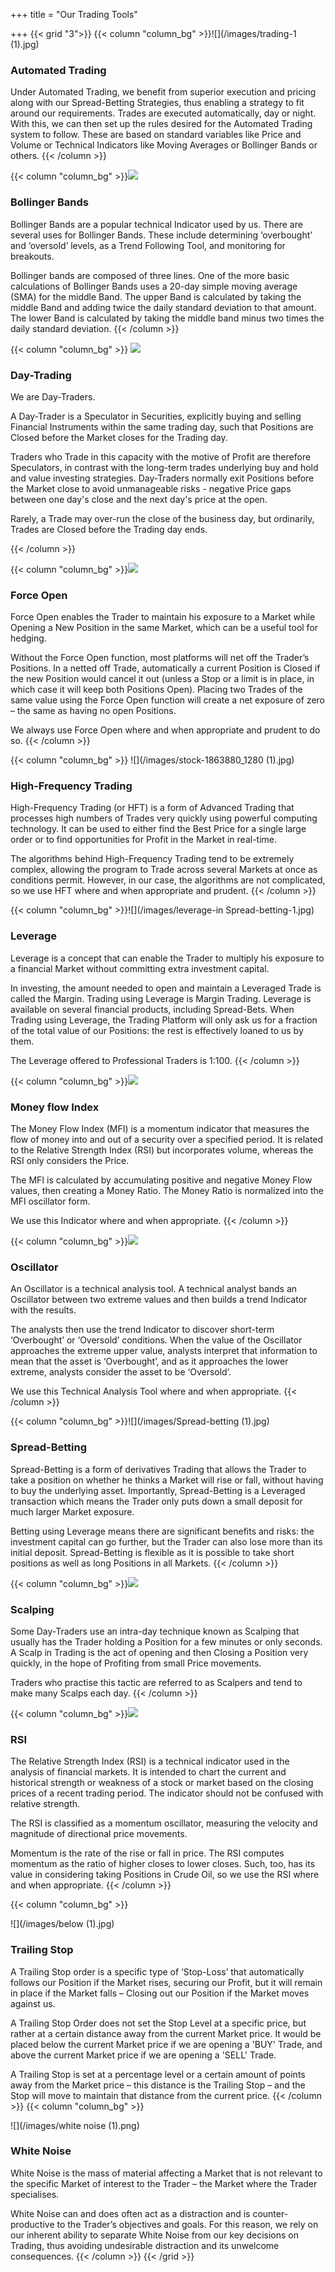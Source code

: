 +++
title = "Our Trading Tools"

+++
{{< grid "3">}} {{< column "column_bg" >}}![](/images/trading-1 (1).jpg)

### Automated Trading

Under Automated Trading, we benefit from superior execution and pricing along with our Spread-Betting Strategies, thus enabling a strategy to fit around our requirements. Trades are executed automatically, day or night. With this, we can then set up the rules desired for the Automated Trading system to follow. These are based on standard variables like Price and Volume or Technical Indicators like Moving Averages or Bollinger Bands or others.
{{< /column >}}

{{< column "column_bg" >}}![](/images/bollinger.jpg)

### B​ollinger Bands

Bollinger Bands are a popular technical Indicator used by us. There are several uses for Bollinger Bands. These include determining ‘overbought’ and ‘oversold’ levels, as a Trend Following Tool, and monitoring for breakouts.

Bollinger bands are composed of three lines. One of the more basic calculations of Bollinger Bands uses a 20-day simple moving average (SMA) for the middle Band. The upper Band is calculated by taking the middle Band and adding twice the daily standard deviation to that amount. The lower Band is calculated by taking the middle band minus two times the daily standard deviation.
{{< /column >}}

{{< column "column_bg" >}} ![](/images/oilandgas2.jpg)

### Day-Trading

We are Day-Traders.

A Day-Trader is a Speculator in Securities, explicitly buying and selling Financial Instruments within the same trading day, such that Positions are Closed before the Market closes for the Trading day.

Traders who Trade in this capacity with the motive of Profit are therefore Speculators, in contrast with the long-term trades underlying buy and hold and value investing strategies. Day-Traders normally exit Positions before the Market close to avoid unmanageable risks - negative Price gaps between one day's close and the next day's price at the open.

Rarely, a Trade may over-run the close of the business day, but ordinarily, Trades are Closed before the Trading day ends.

{{< /column >}}

{{< column "column_bg" >}}![](/images/forex-trading.jpg)

### Force Open

Force Open enables the Trader to maintain his exposure to a Market while Opening a New Position in the same Market, which can be a useful tool for hedging.

Without the Force Open function, most platforms will net off the Trader’s Positions. In a netted off Trade, automatically a current Position is Closed if the new Position would cancel it out (unless a Stop or a limit is in place, in which case it will keep both Positions Open). Placing two Trades of the same value using the Force Open function will create a net exposure of zero – the same as having no open Positions.

We always use Force Open where and when appropriate and prudent to do so.
{{< /column >}}

{{< column "column_bg" >}}
![](/images/stock-1863880_1280 (1).jpg)

### High-Frequency Trading

High-Frequency Trading (or HFT) is a form of Advanced Trading that processes high numbers of Trades very quickly using powerful computing technology. It can be used to either find the Best Price for a single large order or to find opportunities for Profit in the Market in real-time.

The algorithms behind High-Frequency Trading tend to be extremely complex, allowing the program to Trade across several Markets at once as conditions permit. However, in our case, the algorithms are not complicated, so we use HFT where and when appropriate and prudent.
{{< /column >}}

{{< column "column_bg" >}}![](/images/leverage-in Spread-betting-1.jpg)

### Leverage

Leverage is a concept that can enable the Trader to multiply his exposure to a financial Market without committing extra investment capital.

In investing, the amount needed to open and maintain a Leveraged Trade is called the Margin. Trading using Leverage is Margin Trading. Leverage is available on several financial products, including Spread-Bets. When Trading using Leverage, the Trading Platform will only ask us for a fraction of the total value of our Positions: the rest is effectively loaned to us by them.

The Leverage offered to Professional Traders is 1:100.
{{< /column >}}

{{< column "column_bg" >}}![](/images/spread-betting.jpg)

### Money flow Index

The Money Flow Index (MFI) is a momentum indicator that measures the flow of money into and out of a security over a specified period. It is related to the Relative Strength Index (RSI) but incorporates volume, whereas the RSI only considers the Price.

The MFI is calculated by accumulating positive and negative Money Flow values, then creating a Money Ratio. The Money Ratio is normalized into the MFI oscillator form.

We use this Indicator where and when appropriate.
{{< /column >}}

{{< column "column_bg" >}}![](/images/Relative-Strength-Index-Indicator.png)

### Oscillator

An Oscillator is a technical analysis tool. A technical analyst bands an Oscillator between two extreme values and then builds a trend Indicator with the results.

The analysts then use the trend Indicator to discover short-term ‘Overbought’ or ‘Oversold’ conditions. When the value of the Oscillator approaches the extreme upper value, analysts interpret that information to mean that the asset is ‘Overbought’, and as it approaches the lower extreme, analysts consider the asset to be ‘Oversold’.

We use this Technical Analysis Tool where and when appropriate.
{{< /column >}}

{{< column "column_bg" >}}![](/images/Spread-betting (1).jpg)

### Spread-Betting

Spread-Betting is a form of derivatives Trading that allows the Trader to take a position on whether he thinks a Market will rise or fall, without having to buy the underlying asset. Importantly, Spread-Betting is a Leveraged transaction which means the Trader only puts down a small deposit for much larger Market exposure.

Betting using Leverage means there are significant benefits and risks: the investment capital can go further, but the Trader can also lose more than its initial deposit. Spread-Betting is flexible as it is possible to take short positions as well as long Positions in all Markets. {{< /column >}}

{{< column "column_bg" >}}![](/images/high-frequency-trading.jpg)

### Scalping

Some Day-Traders use an intra-day technique known as Scalping that usually has the Trader holding a Position for a few minutes or only seconds. A Scalp in Trading is the act of opening and then Closing a Position very quickly, in the hope of Profiting from small Price movements.

Traders who practise this tactic are referred to as Scalpers and tend to make many Scalps each day.
{{< /column >}}

{{< column "column_bg" >}}![](/images/bollinger.jpg)

### RSI

The Relative Strength Index (RSI) is a technical indicator used in the analysis of financial markets. It is intended to chart the current and historical strength or weakness of a stock or market based on the closing prices of a recent trading period. The indicator should not be confused with relative strength.

The RSI is classified as a momentum oscillator, measuring the velocity and magnitude of directional price movements.

Momentum is the rate of the rise or fall in price. The RSI computes momentum as the ratio of higher closes to lower closes. Such, too, has its value in considering taking Positions in Crude Oil, so we use the RSI where and when appropriate. {{< /column >}}

{{< column "column_bg" >}}

![](/images/below (1).jpg)

### Trailing Stop

A Trailing Stop order is a specific type of ‘Stop-Loss’ that automatically follows our Position if the Market rises, securing our Profit, but it will remain in place if the Market falls – Closing out our Position if the Market moves against us.

A Trailing Stop Order does not set the Stop Level at a specific price, but rather at a certain distance away from the current Market price. It would be placed below the current Market price if we are opening a 'BUY' Trade, and above the current Market price if we are opening a 'SELL' Trade.

A Trailing Stop is set at a percentage level or a certain amount of points away from the Market price – this distance is the Trailing Stop – and the Stop will move to maintain that distance from the current price. {{< /column >}} {{< column "column_bg" >}}

![](/images/white noise (1).png)

### White Noise

White Noise is the mass of material affecting a Market that is not relevant to the specific Market of interest to the Trader – the Market where the Trader specialises.

White Noise can and does often act as a distraction and is counter-productive to the Trader’s objectives and goals. For this reason, we rely on our inherent ability to separate White Noise from our key decisions on Trading, thus avoiding undesirable distraction and its unwelcome consequences.
{{< /column >}}
{{< /grid >}}